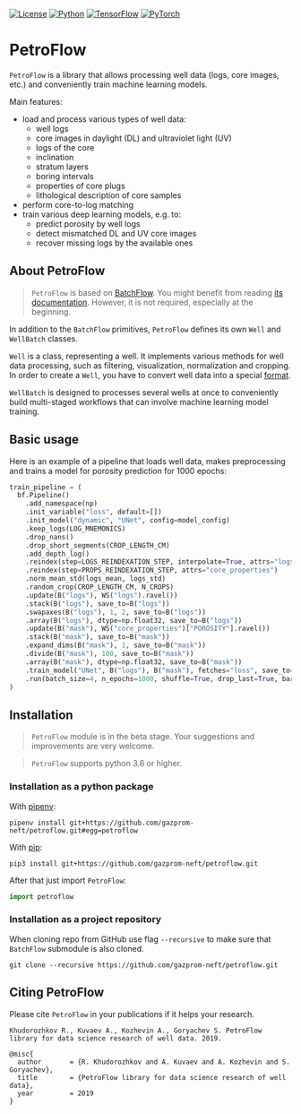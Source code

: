 [![License](https://img.shields.io/github/license/analysiscenter/batchflow.svg)](https://www.apache.org/licenses/LICENSE-2.0)
[![Python](https://img.shields.io/badge/python-3.6-blue.svg)](https://python.org)
[![TensorFlow](https://img.shields.io/badge/TensorFlow-1.15-orange.svg)](https://tensorflow.org)
[![PyTorch](https://img.shields.io/badge/PyTorch-1.5-orange.svg)](https://pytorch.org)


# PetroFlow

`PetroFlow` is a library that allows processing well data (logs, core images, etc.) and conveniently train machine learning models.

Main features:
* load and process various types of well data:
    * well logs
    * core images in daylight (DL) and ultraviolet light (UV)
    * logs of the core
    * inclination
    * stratum layers
    * boring intervals
    * properties of core plugs
    * lithological description of core samples
* perform core-to-log matching
* train various deep learning models, e.g. to:
    * predict porosity by well logs
    * detect mismatched DL and UV core images
    * recover missing logs by the available ones


## About PetroFlow

> `PetroFlow` is based on [BatchFlow](https://github.com/analysiscenter/batchflow). You might benefit from reading [its documentation](https://analysiscenter.github.io/batchflow). However, it is not required, especially at the beginning.

In addition to the `BatchFlow` primitives, `PetroFlow` defines its own `Well` and `WellBatch` classes.

`Well` is a class, representing a well. It implements various methods for well data processing, such as filtering, visualization, normalization and cropping. In order to create a `Well`, you have to convert well data into a special [format](https://github.com/gazprom-neft/petroflow/blob/master/well_format.md).

`WellBatch` is designed to processes several wells at once to conveniently build multi-staged workflows that can involve machine learning model training.


## Basic usage

Here is an example of a pipeline that loads well data, makes preprocessing and trains a model for porosity prediction for 1000 epochs:

```python
train_pipeline = (
  bf.Pipeline()
    .add_namespace(np)
    .init_variable("loss", default=[])
    .init_model("dynamic", "UNet", config=model_config)
    .keep_logs(LOG_MNEMONICS)
    .drop_nans()
    .drop_short_segments(CROP_LENGTH_CM)
    .add_depth_log()
    .reindex(step=LOGS_REINDEXATION_STEP, interpolate=True, attrs="logs")
    .reindex(step=PROPS_REINDEXATION_STEP, attrs="core_properties")
    .norm_mean_std(logs_mean, logs_std)
    .random_crop(CROP_LENGTH_CM, N_CROPS)
    .update(B("logs"), WS("logs").ravel())
    .stack(B("logs"), save_to=B("logs"))
    .swapaxes(B("logs"), 1, 2, save_to=B("logs"))
    .array(B("logs"), dtype=np.float32, save_to=B("logs"))
    .update(B("mask"), WS("core_properties")["POROSITY"].ravel())
    .stack(B("mask"), save_to=B("mask"))
    .expand_dims(B("mask"), 1, save_to=B("mask"))
    .divide(B("mask"), 100, save_to=B("mask"))
    .array(B("mask"), dtype=np.float32, save_to=B("mask"))
    .train_model("UNet", B("logs"), B("mask"), fetches="loss", save_to=V("loss", mode="a"))
    .run(batch_size=4, n_epochs=1000, shuffle=True, drop_last=True, bar=True, lazy=True)
)
```


## Installation

> `PetroFlow` module is in the beta stage. Your suggestions and improvements are very welcome.

> `PetroFlow` supports python 3.6 or higher.


### Installation as a python package

With [pipenv](https://docs.pipenv.org/):

    pipenv install git+https://github.com/gazprom-neft/petroflow.git#egg=petroflow

With [pip](https://pip.pypa.io/en/stable/):

    pip3 install git+https://github.com/gazprom-neft/petroflow.git

After that just import `PetroFlow`:
```python
import petroflow
```


### Installation as a project repository

When cloning repo from GitHub use flag `--recursive` to make sure that `BatchFlow` submodule is also cloned.

    git clone --recursive https://github.com/gazprom-neft/petroflow.git


## Citing PetroFlow

Please cite `PetroFlow` in your publications if it helps your research.

```
Khudorozhkov R., Kuvaev A., Kozhevin A., Goryachev S. PetroFlow library for data science research of well data. 2019.
```

```
@misc{
  author       = {R. Khudorozhkov and A. Kuvaev and A. Kozhevin and S. Goryachev},
  title        = {PetroFlow library for data science research of well data},
  year         = 2019
}
```
